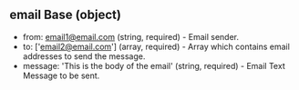## email Base (object)
- from: email1@email.com (string, required) - Email sender.
- to: ['email2@email.com'] (array, required) - Array which contains email addresses to send the message.
- message: 'This is the body of the email' (string, required) - Email Text Message to be sent.
